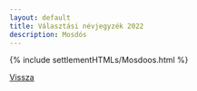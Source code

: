 ```yaml
---
layout: default
title: Választási névjegyzék 2022
description: Mosdós
---
```


{% include settlementHTMLs/Mosdoos.html %}

[Vissza](./)